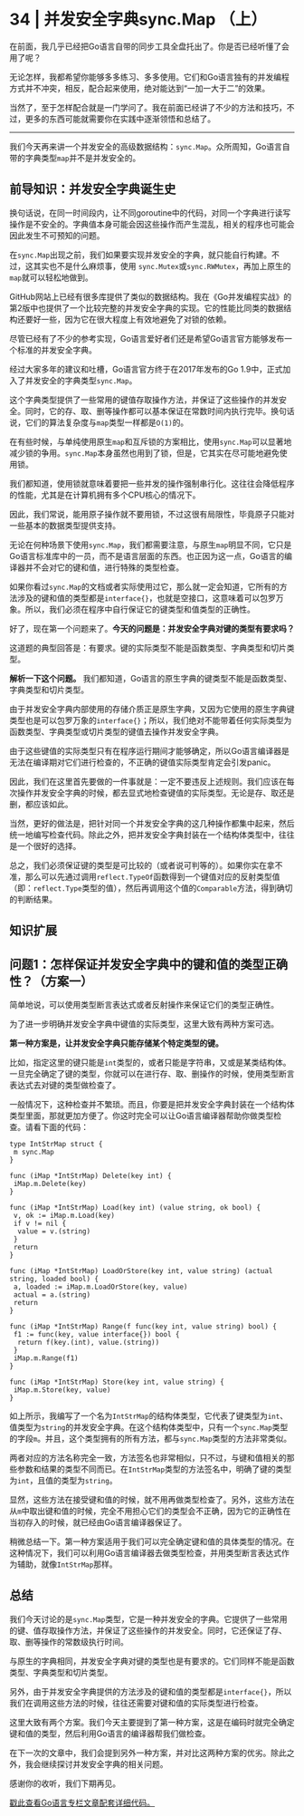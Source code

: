# 34 \| 并发安全字典sync.Map （上）

在前面，我几乎已经把Go语言自带的同步工具全盘托出了。你是否已经听懂了会用了呢？

无论怎样，我都希望你能够多多练习、多多使用。它们和Go语言独有的并发编程方式并不冲突，相反，配合起来使用，绝对能达到“一加一大于二”的效果。

当然了，至于怎样配合就是一门学问了。我在前面已经讲了不少的方法和技巧，不过，更多的东西可能就需要你在实践中逐渐领悟和总结了。

---

我们今天再来讲一个并发安全的高级数据结构：`sync.Map`。众所周知，Go语言自带的字典类型`map`并不是并发安全的。

## 前导知识：并发安全字典诞生史

换句话说，在同一时间段内，让不同goroutine中的代码，对同一个字典进行读写操作是不安全的。字典值本身可能会因这些操作而产生混乱，相关的程序也可能会因此发生不可预知的问题。

在`sync.Map`出现之前，我们如果要实现并发安全的字典，就只能自行构建。不过，这其实也不是什么麻烦事，使用 `sync.Mutex`或`sync.RWMutex`，再加上原生的`map`就可以轻松地做到。

GitHub网站上已经有很多库提供了类似的数据结构。我在《Go并发编程实战》的第2版中也提供了一个比较完整的并发安全字典的实现。它的性能比同类的数据结构还要好一些，因为它在很大程度上有效地避免了对锁的依赖。

<!-- [[[read_end]]] -->

尽管已经有了不少的参考实现，Go语言爱好者们还是希望Go语言官方能够发布一个标准的并发安全字典。

经过大家多年的建议和吐槽，Go语言官方终于在2017年发布的Go 1.9中，正式加入了并发安全的字典类型`sync.Map`。

这个字典类型提供了一些常用的键值存取操作方法，并保证了这些操作的并发安全。同时，它的存、取、删等操作都可以基本保证在常数时间内执行完毕。换句话说，它们的算法复杂度与`map`类型一样都是`O(1)`的。

在有些时候，与单纯使用原生`map`和互斥锁的方案相比，使用`sync.Map`可以显著地减少锁的争用。`sync.Map`本身虽然也用到了锁，但是，它其实在尽可能地避免使用锁。

我们都知道，使用锁就意味着要把一些并发的操作强制串行化。这往往会降低程序的性能，尤其是在计算机拥有多个CPU核心的情况下。

因此，我们常说，能用原子操作就不要用锁，不过这很有局限性，毕竟原子只能对一些基本的数据类型提供支持。

无论在何种场景下使用`sync.Map`，我们都需要注意，与原生`map`明显不同，它只是Go语言标准库中的一员，而不是语言层面的东西。也正因为这一点，Go语言的编译器并不会对它的键和值，进行特殊的类型检查。

如果你看过`sync.Map`的文档或者实际使用过它，那么就一定会知道，它所有的方法涉及的键和值的类型都是`interface{}`，也就是空接口，这意味着可以包罗万象。所以，我们必须在程序中自行保证它的键类型和值类型的正确性。

好了，现在第一个问题来了。**今天的问题是：并发安全字典对键的类型有要求吗？**

这道题的典型回答是：有要求。键的实际类型不能是函数类型、字典类型和切片类型。

**解析一下这个问题。** 我们都知道，Go语言的原生字典的键类型不能是函数类型、字典类型和切片类型。

由于并发安全字典内部使用的存储介质正是原生字典，又因为它使用的原生字典键类型也是可以包罗万象的`interface{}`；所以，我们绝对不能带着任何实际类型为函数类型、字典类型或切片类型的键值去操作并发安全字典。

由于这些键值的实际类型只有在程序运行期间才能够确定，所以Go语言编译器是无法在编译期对它们进行检查的，不正确的键值实际类型肯定会引发panic。

因此，我们在这里首先要做的一件事就是：一定不要违反上述规则。我们应该在每次操作并发安全字典的时候，都去显式地检查键值的实际类型。无论是存、取还是删，都应该如此。

当然，更好的做法是，把针对同一个并发安全字典的这几种操作都集中起来，然后统一地编写检查代码。除此之外，把并发安全字典封装在一个结构体类型中，往往是一个很好的选择。

总之，我们必须保证键的类型是可比较的（或者说可判等的）。如果你实在拿不准，那么可以先通过调用`reflect.TypeOf`函数得到一个键值对应的反射类型值（即：`reflect.Type`类型的值），然后再调用这个值的`Comparable`方法，得到确切的判断结果。

## 知识扩展

## 问题1：怎样保证并发安全字典中的键和值的类型正确性？（方案一）

简单地说，可以使用类型断言表达式或者反射操作来保证它们的类型正确性。

为了进一步明确并发安全字典中键值的实际类型，这里大致有两种方案可选。

**第一种方案是，让并发安全字典只能存储某个特定类型的键。**

比如，指定这里的键只能是`int`类型的，或者只能是字符串，又或是某类结构体。一旦完全确定了键的类型，你就可以在进行存、取、删操作的时候，使用类型断言表达式去对键的类型做检查了。

一般情况下，这种检查并不繁琐。而且，你要是把并发安全字典封装在一个结构体类型里面，那就更加方便了。你这时完全可以让Go语言编译器帮助你做类型检查。请看下面的代码：

```
type IntStrMap struct {
 m sync.Map
}

func (iMap *IntStrMap) Delete(key int) {
 iMap.m.Delete(key)
}

func (iMap *IntStrMap) Load(key int) (value string, ok bool) {
 v, ok := iMap.m.Load(key)
 if v != nil {
  value = v.(string)
 }
 return
}

func (iMap *IntStrMap) LoadOrStore(key int, value string) (actual string, loaded bool) {
 a, loaded := iMap.m.LoadOrStore(key, value)
 actual = a.(string)
 return
}

func (iMap *IntStrMap) Range(f func(key int, value string) bool) {
 f1 := func(key, value interface{}) bool {
  return f(key.(int), value.(string))
 }
 iMap.m.Range(f1)
}

func (iMap *IntStrMap) Store(key int, value string) {
 iMap.m.Store(key, value)
}
```

如上所示，我编写了一个名为`IntStrMap`的结构体类型，它代表了键类型为`int`、值类型为`string`的并发安全字典。在这个结构体类型中，只有一个`sync.Map`类型的字段`m`。并且，这个类型拥有的所有方法，都与`sync.Map`类型的方法非常类似。

两者对应的方法名称完全一致，方法签名也非常相似，只不过，与键和值相关的那些参数和结果的类型不同而已。在`IntStrMap`类型的方法签名中，明确了键的类型为`int`，且值的类型为`string`。

显然，这些方法在接受键和值的时候，就不用再做类型检查了。另外，这些方法在从`m`中取出键和值的时候，完全不用担心它们的类型会不正确，因为它的正确性在当初存入的时候，就已经由Go语言编译器保证了。

稍微总结一下。第一种方案适用于我们可以完全确定键和值的具体类型的情况。在这种情况下，我们可以利用Go语言编译器去做类型检查，并用类型断言表达式作为辅助，就像`IntStrMap`那样。

## 总结

我们今天讨论的是`sync.Map`类型，它是一种并发安全的字典。它提供了一些常用的键、值存取操作方法，并保证了这些操作的并发安全。同时，它还保证了存、取、删等操作的常数级执行时间。

与原生的字典相同，并发安全字典对键的类型也是有要求的。它们同样不能是函数类型、字典类型和切片类型。

另外，由于并发安全字典提供的方法涉及的键和值的类型都是`interface{}`，所以我们在调用这些方法的时候，往往还需要对键和值的实际类型进行检查。

这里大致有两个方案。我们今天主要提到了第一种方案，这是在编码时就完全确定键和值的类型，然后利用Go语言的编译器帮我们做检查。

在下一次的文章中，我们会提到另外一种方案，并对比这两种方案的优劣。除此之外，我会继续探讨并发安全字典的相关问题。

感谢你的收听，我们下期再见。

[戳此查看Go语言专栏文章配套详细代码。](<https://github.com/hyper0x/Golang_Puzzlers>)



